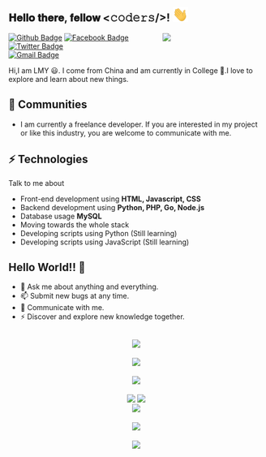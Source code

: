 <h2> 𝐇𝐞𝐥𝐥𝐨 𝐭𝐡𝐞𝐫𝐞, 𝐟𝐞𝐥𝐥𝐨𝐰 <𝚌𝚘𝚍𝚎𝚛𝚜/>! <img src="https://raw.githubusercontent.com/ABSphreak/ABSphreak/master/gifs/Hi.gif" width="30px"></h2>

<img align='right' src='https://user-images.githubusercontent.com/5713670/87202985-820dcb80-c2b6-11ea-9f56-7ec461c497c3.gif' width='200"'>

[![Github Badge](https://img.shields.io/badge/GitHub-100000?style=for-the-badge&logo=mayjack0312&logoColor=white)](https://github.com/mayjack0312) [![Facebook Badge](https://img.shields.io/badge/Facebook-1877F2?style=for-the-badge&logo=facebook&logoColor=white&link=https://www.facebook.com/may.jack.35325/)](https://www.facebook.com/may.jack.35325) [![Twitter Badge](https://img.shields.io/badge/Twitter-1DA1F2?style=for-the-badge&logo=twitter&logoColor=white&link=https://twitter.com/LMY76839294)](https://twitter.com/LMY76839294)  
[![Gmail Badge](https://img.shields.io/badge/Gmail-D14836?style=for-the-badge&logo=Gmail&logoColor=white&link=mailto:rolandduro440@gmail.com)](mailto:rolandduro440@gmail.com)

Hi,I am LMY 😃. I come from China and am currently in College 🏫.I love to explore and learn about new things.
## 👯 Communities
* I am currently a freelance developer. If you are interested in my project or like this industry, you are welcome to communicate with me.
## ⚡ Technologies
Talk to me about
- Front-end development using **HTML, Javascript, CSS**
- Backend development using **Python, PHP, Go, Node.js**
- Database usage **MySQL**
- Moving towards the whole stack
- Developing scripts using Python (Still learning)
- Developing scripts using JavaScript (Still learning)
## Hello World!! 🤔
- 💬 Ask me about anything and everything.
- 📫 Submit new bugs at any time.
- 🔔 Communicate with me.
- ⚡ Discover and explore new knowledge together.

<br>
<!-- Github 计数 -->
<div align="center"> <img src=https://count.getloli.com/get/@:mayjack0312)> </div>
<br>
<!-- Github 奖杯🏆start -->
<div align="center"> <img src="https://github-profile-trophy.vercel.app/?username=mayjack0312&theme=onedark&row=1&column=6&no-frame=true&no-bg=true"> </div>
<br>
<!-- GitHub 活动统计图 -->
<div align="center"> <img src=https://activity-graph.herokuapp.com/graph?username=mayjack0312&theme=react-dark> </div>
<br>
<!-- 统计卡片start -->
<div align="center">
  <img height="105px" src="https://github-readme-stats.vercel.app/api?username=mayjack0312&hide_title=true&hide_border=true&show_icons=trueline_height=21&text_color=000&icon_color=000&bg_color=0,ea6161,ffc64d,fffc4d,52fa5a&theme=graywhite" />
  <img height="105px" src="https://github-readme-stats.vercel.app/api/top-langs/?username=mayjack0312&hide_title=true&hide_border=true&layout=compact&langs_count=6&text_color=000&icon_color=fff&bg_color=0,52fa5a,4dfcff,c64dff&theme=graywhite"> </div>
<!-- metrics -->
<div align="center"> <img src=https://metrics.lecoq.io/mayjack0312?template=classic&base.indepth=false&config.timezone=Asia%2FShanghai> </div>
<br>
<!-- Github连续打卡end -->
<div align="center"> <img src=https://github-readme-streak-stats.herokuapp.com/?user=mayjack0312&theme=dark> </div>

<br>
<!-- Github visitor统计 -->
<div align="center"> <img src=https://visitor-badge.glitch.me/badge?page_id=mayjack0312.mayjack0312> </div>

